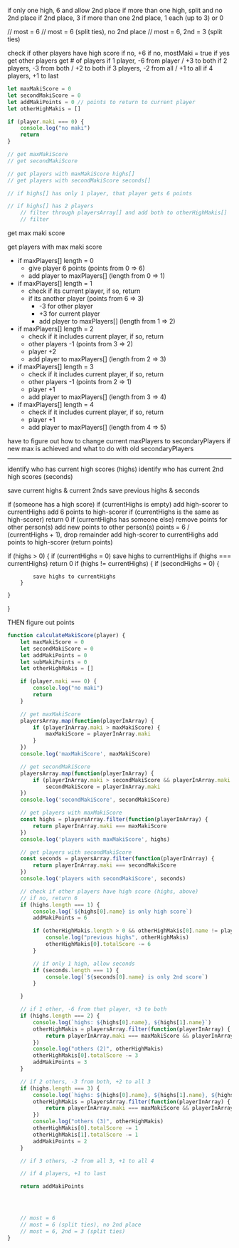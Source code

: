 if only one high, 6 and allow 2nd place
if more than one high, split and no 2nd place
if 2nd place, 3
if more than one 2nd place, 1 each (up to 3) or 0

// most = 6
// most = 6 (split ties), no 2nd place
// most = 6, 2nd = 3 (split ties)

check if other players have high score
	if no, +6
	if no, mostMaki = true
	if yes get other players
		get # of players
		if 1 player, -6 from player / +3 to both
		if 2 players, -3 from both / +2 to both
		if 3 players, -2 from all / +1 to all
		if 4 players, +1 to last

```javascript
let maxMakiScore = 0
let secondMakiScore = 0
let addMakiPoints = 0 // points to return to current player
let otherHighMakis = []

if (player.maki === 0) {
    console.log("no maki")
    return
}

// get maxMakiScore
// get secondMakiScore

// get players with maxMakiScore highs[]
// get players with secondMakiScore seconds[]

// if highs[] has only 1 player, that player gets 6 points

// if highs[] has 2 players
    // filter through playersArray[] and add both to otherHighMakis[]
    // filter

```

get max maki score

get players with max maki score

- if maxPlayers[] length = 0
    - give player 6 points (points from 0 => 6)
    - add player to maxPlayers[] (length from 0 => 1)
- if maxPlayers[] length = 1
    - check if its current player, if so, return
    - if its another player (points from 6 => 3)
        - -3 for other player
        - +3 for current player
        - add player to maxPlayers[] (length from 1 => 2)
- if maxPlayers[] length = 2
    - check if it includes current player, if so, return
    - other players -1 (points from 3 => 2)
    - player +2
    - add player to maxPlayers[] (length from 2 => 3)
- if maxPlayers[] length = 3
    - check if it includes current player, if so, return
    - other players -1 (points from 2 => 1)
    - player +1
    - add player to maxPlayers[] (length from 3 => 4)
- if maxPlayers[] length = 4
    - check if it includes current player, if so, return
    - player +1
    - add player to maxPlayers[] (length from 4 => 5)


have to figure out how to change current maxPlayers to secondaryPlayers
if new max is achieved and what to do with old secondaryPlayers

---

identify who has current high scores (highs)
identify who has current 2nd high scores (seconds)

save current highs & current 2nds
save previous highs & seconds

if (someone has a high score)
    if (currentHighs is empty) 
        add high-scorer to currentHighs
        add 6 points to high-scorer
    if (currentHighs is the same as high-scorer)
        return 0
    if (currentHighs has someone else)
        remove points for other person(s)
            add new points to other person(s)
            points = 6 / (currentHighs + 1), drop remainder
        add high-scorer to currentHighs
            add points to high-scorer (return points)


if (highs > 0) {
    if (currentHighs = 0) save highs to currentHighs
    if (highs === currentHighs) return 0
    if (highs != currentHighs) {
        if (secondHighs = 0) {
            
            save highs to currentHighs
        }

    }
}



THEN figure out points

```javascript
function calculateMakiScore(player) {
    let maxMakiScore = 0
    let secondMakiScore = 0
    let addMakiPoints = 0
    let subMakiPoints = 0
    let otherHighMakis = []

    if (player.maki === 0) {
        console.log("no maki")
        return
    }

    // get maxMakiScore
    playersArray.map(function(playerInArray) {
        if (playerInArray.maki > maxMakiScore) {
            maxMakiScore = playerInArray.maki
        }
    })
    console.log('maxMakiScore', maxMakiScore)

    // get secondMakiScore
    playersArray.map(function(playerInArray) {
        if (playerInArray.maki > secondMakiScore && playerInArray.maki < maxMakiScore)
            secondMakiScore = playerInArray.maki
    })
    console.log('secondMakiScore', secondMakiScore)

    // get players with maxMakiScore
    const highs = playersArray.filter(function(playerInArray) {
        return playerInArray.maki === maxMakiScore
    })
    console.log('players with maxMakiScore', highs)

    // get players with secondMakiScore
    const seconds = playersArray.filter(function(playerInArray) {
        return playerInArray.maki === secondMakiScore
    })
    console.log('players with secondMakiScore', seconds)

    // check if other players have high score (highs, above)
    // if no, return 6
    if (highs.length === 1) {
        console.log(`${highs[0].name} is only high score`)
        addMakiPoints = 6

        if (otherHighMakis.length > 0 && otherHighMakis[0].name != player.name) {
            console.log("previous highs", otherHighMakis)
            otherHighMakis[0].totalScore -= 6
        }

        // if only 1 high, allow seconds
        if (seconds.length === 1) {
            console.log(`${seconds[0].name} is only 2nd score`)
        }

    }

    // if 1 other, -6 from that player, +3 to both
    if (highs.length === 2) {
        console.log(`highs: ${highs[0].name}, ${highs[1].name}`)
        otherHighMakis = playersArray.filter(function(playerInArray) {
            return playerInArray.maki === maxMakiScore && playerInArray.name != player.name
        })
        console.log("others (2)", otherHighMakis)
        otherHighMakis[0].totalScore -= 3
        addMakiPoints = 3
    }

    // if 2 others, -3 from both, +2 to all 3
    if (highs.length === 3) {
        console.log(`highs: ${highs[0].name}, ${highs[1].name}, ${highs[2].name}`)
        otherHighMakis = playersArray.filter(function(playerInArray) {
            return playerInArray.maki === maxMakiScore && playerInArray.name != player.name
        })
        console.log("others (3)", otherHighMakis)
        otherHighMakis[0].totalScore -= 1
        otherHighMakis[1].totalScore -= 1
        addMakiPoints = 2
    }

    // if 3 others, -2 from all 3, +1 to all 4

    // if 4 players, +1 to last

    return addMakiPoints




    // most = 6
    // most = 6 (split ties), no 2nd place
    // most = 6, 2nd = 3 (split ties)
}
```